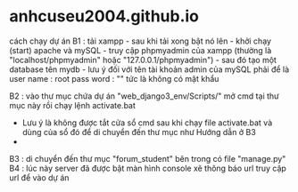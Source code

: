 # anhcuseu2004.github.io
cách chạy dự án 
B1 : tải xampp
      - sau khi tải xong bật nó lên
      - khởi chạy (start) apache và mySQL
      - truy cập phpmyadmin của xampp (thường là "localhost/phpmyadmin" hoặc "127.0.0.1/phpmyadmin")
      - sau đó tạo một database tên mydb 
      - lưu ý đối với tên tài khoản admin của mySQL phải để là
        user name : root
        pass word : "" tức là không có mật khẩu
      
B2 : vào thư mục chứa dự án "web_django3_env/Scripts/" mở cmd tại thư mục này rồi chạy lệnh activate.bat
  * Lưu ý là không được tắt cửa sổ cmd sau khi chạy file activate.bat và dùng của sổ đó để di chuyển đến thư mục như Hướng dẫn ở B3
  * 
B3 : di chuyển đến thư mục "forum_student" bên trong có file "manage.py" 
B4 : lúc này server đã được bật màn hình console xẽ thông báo url truy cập url để vào dự án
